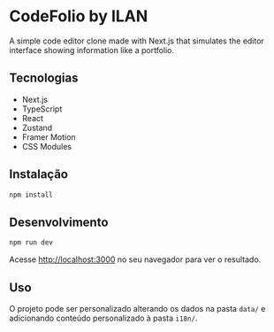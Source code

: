 # CodeFolio by ILAN

A simple code editor clone made with Next.js that simulates the editor interface showing information like a portfolio.

## Tecnologias

- Next.js
- TypeScript
- React
- Zustand 
- Framer Motion 
- CSS Modules

## Instalação

```bash
npm install
```

## Desenvolvimento

```bash
npm run dev
```

Acesse [http://localhost:3000](http://localhost:3000) no seu navegador para ver o resultado.


## Uso

O projeto pode ser personalizado alterando os dados na pasta `data/` e adicionando conteúdo personalizado à pasta `i18n/`.
